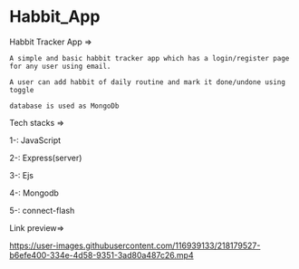 # Habbit_App


Habbit Tracker App =>
    
    
    A simple and basic habbit tracker app which has a login/register page for any user using email.
    
    A user can add habbit of daily routine and mark it done/undone using toggle 
    
    database is used as MongoDb
    

Tech stacks =>

  1-: JavaScript
  
  2-: Express(server)
  
  3-: Ejs
  
  4-: Mongodb
  
  5-: connect-flash


Link preview=>

https://user-images.githubusercontent.com/116939133/218179527-b6efe400-334e-4d58-9351-3ad80a487c26.mp4


